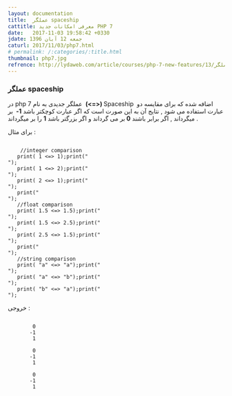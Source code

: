 ```yaml
---
layout: documentation
title:  عملگر spaceship
cattitle: معرفی امکانات جدید PHP 7
date:   2017-11-03 19:58:42 +0330
jdate: جمعه 12 آبان 1396
caturl: 2017/11/03/php7.html
# permalink: /:categories/:title.html
thumbnail: php7.jpg
refrence: http://lydaweb.com/article/courses/php-7-new-features/13/عملگر-spaceship-در-php-7
---
```

<h3>عملگر spaceship</h3>
<p>
 در php 7 عملگر جدیدی به نام <strong>&nbsp;(&lt;=&gt;) </strong>Spaceship &nbsp;اضافه شده که برای مقایسه دو عبارت استفاده می شود , نتایج آن به این صورت است که اگر عبارت کوچکتر باشد <strong>1-&nbsp;</strong>&nbsp;بر میگرداند , اگر برابر باشند <strong>0 </strong>بر می گرداند و اگر بزرگتر باشد <strong>1</strong>&nbsp;را بر میگرداند .
 </p>

<p>
برای مثال :
</p>

 <pre><code class="language-php  line-numbers">
    //integer comparison
   print( 1 <=> 1);print("<br/>");
   print( 1 <=> 2);print("<br/>");
   print( 2 <=> 1);print("<br/>");
   print("<br/>");
   //float comparison
   print( 1.5 <=> 1.5);print("<br/>");
   print( 1.5 <=> 2.5);print("<br/>");
   print( 2.5 <=> 1.5);print("<br/>");
   print("<br/>");
   //string comparison
   print( "a" <=> "a");print("<br/>");
   print( "a" <=> "b");print("<br/>");
   print( "b" <=> "a");print("<br/>");
</code></pre>   

<p>خروجی :</p>

<pre><code class="language-php">
        0
       -1
        1

        0
       -1
        1

        0
       -1
        1
</code></pre>   